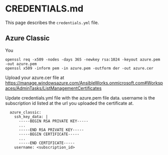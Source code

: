 # CREDENTIALS.md

This page describes the `credentials.yml` file.

## Azure Classic

You
```
openssl req -x509 -nodes -days 365 -newkey rsa:1024 -keyout azure.pem -out azure.pem
openssl x509 -inform pem -in azure.pem -outform der -out azure.cer
```

Upload your azure.cer file at https://manage.windowsazure.com/AnsibleWorks.onmicrosoft.com#Workspaces/AdminTasks/ListManagementCertificates

Update credentials.yml file with the azure.pem file data. username is the subscription id listed at the url you uploaded the certificate at.
```
  azure_classic:
    ssh_key_data: |
      -----BEGIN RSA PRIVATE KEY-----
      ...
      -----END RSA PRIVATE KEY-----
      -----BEGIN CERTIFICATE-----
      ...
      -----END CERTIFICATE-----
    username: <subscription_id>
```
